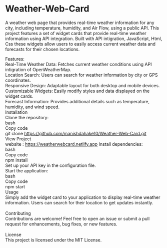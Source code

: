 # Weather-Web-Card
A weather web page that provides real-time weather information for any city, including temperature, humidity, and Air Flow, using a public API. This project features a set of widget cards that provide real-time weather information using API integration. Built with API intigration, JavaScript, Html, Css these widgets allow users to easily access current weather data and forecasts for their chosen locations.

Features:<br>
Real-Time Weather Data: Fetches current weather conditions using API intigration of OpenWeatherMap.<br>
Location Search: Users can search for weather information by city or GPS coordinates.<br>
Responsive Design: Adaptable layout for both desktop and mobile devices.<br>
Customizable Widgets: Easily modify styles and data displayed on the widget cards.<br>
Forecast Information: Provides additional details such as temperature, humidity, and wind speed.<br>
Installation<br>
Clone the repository:<br>
bash<br>
Copy code<br>
git clone https://github.com/manishdahake10/Weather-Web-Card.git<br>
View Project<br>
website : https://weatherwebcard.netlify.app
Install dependencies:<br>
bash<br>
Copy code<br>
npm install<br>
Set up your API key in the configuration file.<br>
Start the application:<br>
bash<br>
Copy code<br>
npm start<br>
Usage<br>
Simply add the widget card to your application to display real-time weather information. Users can search for their location to get updates instantly.<br>
<br>
Contributing<br>
Contributions are welcome! Feel free to open an issue or submit a pull request for enhancements, bug fixes, or new features.<br>
<br>
License<br>
This project is licensed under the MIT License.<br>
